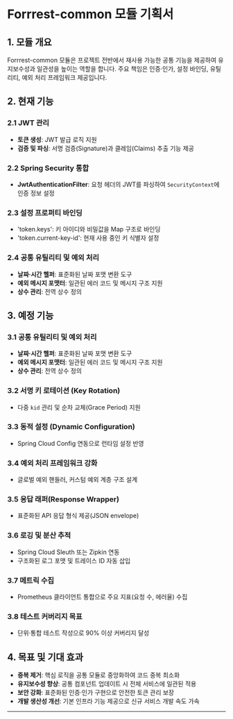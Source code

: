 # Forrrest-common 모듈 기획서

## 1. 모듈 개요

Forrrest-common 모듈은 프로젝트 전반에서 재사용 가능한 공통 기능을 제공하여 유지보수성과 일관성을 높이는 역할을 합니다. 주요 책임은 인증·인가, 설정 바인딩, 유틸리티, 예외 처리 프레임워크 제공입니다.

## 2. 현재 기능

### 2.1 JWT 관리

* **토큰 생성**: JWT 발급 로직 지원
* **검증 및 파싱**: 서명 검증(Signature)과 클레임(Claims) 추출 기능 제공

### 2.2 Spring Security 통합

* **JwtAuthenticationFilter**: 요청 헤더의 JWT를 파싱하여 `SecurityContext`에 인증 정보 설정

### 2.3 설정 프로퍼티 바인딩

* 'token.keys': 키 아이디와 비밀값을 Map 구조로 바인딩
* 'token.current-key-id': 현재 사용 중인 키 식별자 설정

### 2.4 공통 유틸리티 및 예외 처리

* **날짜·시간 헬퍼**: 표준화된 날짜 포맷 변환 도구
* **예외 메시지 포맷터**: 일관된 에러 코드 및 메시지 구조 지원
* **상수 관리**: 전역 상수 정의

## 3. 예정 기능

### 3.1 공통 유틸리티 및 예외 처리

* **날짜·시간 헬퍼**: 표준화된 날짜 포맷 변환 도구
* **예외 메시지 포맷터**: 일관된 에러 코드 및 메시지 구조 지원
* **상수 관리**: 전역 상수 정의

### 3.2 서명 키 로테이션 (Key Rotation)

* 다중 `kid` 관리 및 순차 교체(Grace Period) 지원

### 3.3 동적 설정 (Dynamic Configuration)

* Spring Cloud Config 연동으로 런타임 설정 반영

### 3.4 예외 처리 프레임워크 강화

* 글로벌 예외 핸들러, 커스텀 예외 계층 구조 설계

### 3.5 응답 래퍼(Response Wrapper)

* 표준화된 API 응답 형식 제공(JSON envelope)

### 3.6 로깅 및 분산 추적

* Spring Cloud Sleuth 또는 Zipkin 연동
* 구조화된 로그 포맷 및 트레이스 ID 자동 삽입

### 3.7 메트릭 수집

* Prometheus 클라이언트 통합으로 주요 지표(요청 수, 에러율) 수집

### 3.8 테스트 커버리지 목표

* 단위·통합 테스트 작성으로 90% 이상 커버리지 달성

## 4. 목표 및 기대 효과

* **중복 제거**: 핵심 로직을 공통 모듈로 중앙화하여 코드 중복 최소화
* **유지보수성 향상**: 공통 컴포넌트 업데이트 시 전체 서비스에 일관된 적용
* **보안 강화**: 표준화된 인증·인가 구현으로 안전한 토큰 관리 보장
* **개발 생산성 개선**: 기본 인프라 기능 제공으로 신규 서비스 개발 속도 가속

---
